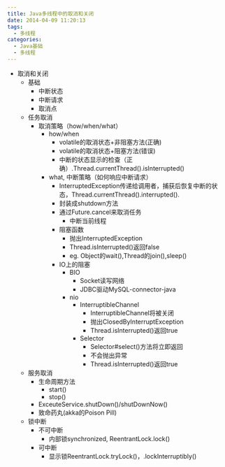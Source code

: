 ```yaml
---
title: Java多线程中的取消和关闭
date: 2014-04-09 11:20:13
tags: 
  - 多线程
categories: 
  - Java基础
  - 多线程  
---
```


<p></p>
<!-- more -->

- 取消和关闭
  - 基础
    - 中断状态
    - 中断请求
    - 取消点
  - 任务取消
    - 取消策略（how/when/what）
      - how/when
        - volatile的取消状态+非阻塞方法(正确)
        - volatile的取消状态+阻塞方法(错误)
        - 中断的状态显示的检查（正确）.Thread.currentThread().isInterrupted()
      - what, 中断策略（如何响应中断请求）
        - InterruptedException传递给调用者，捕获后恢复中断的状态，Thread.currentThread().interrupted().
        - 封装成shutdown方法
        - 通过Future.cancel来取消任务
          - 中断当前线程
        - 阻塞函数
          - 抛出InterruptedException
          - Thread.isInterrupted()返回false
          - eg. Object的wait(),Thread的join(),sleep()
        - IO上的阻塞
          - BIO
            - Socket读写网络
            - JDBC驱动MySQL-connector-java
          - nio
            - InterruptibleChannel
              - InterruptibleChannel将被关闭
              - 抛出ClosedByInterruptException
              - Thread.isInterrupted()返回true
            - Selector
              - Selector#select()方法将立即返回
              - 不会抛出异常
              - Thread.isInterrupted()返回true
  - 服务取消
    - 生命周期方法
      - start()
      - stop()
    - ExceuteService.shutDown()/shutDownNow()
    - 致命药丸(akka的Poison Pill)  
  - 锁中断
    - 不可中断 
      - 内部锁synchronized, ReentrantLock.lock()
    - 可中断
      - 显示锁ReentrantLock.tryLock()，.lockInterruptibly()
